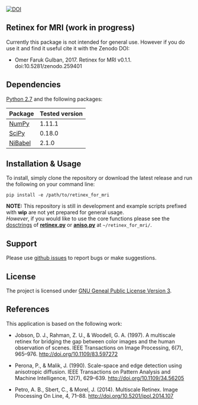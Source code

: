 [![DOI](https://zenodo.org/badge/76043117.svg)](https://zenodo.org/badge/latestdoi/76043117)

## Retinex for MRI (work in progress)

Currently this package is not intended for general use. However if you do use it and find it useful cite it with the Zenodo DOI:  
* Omer Faruk Gulban, 2017. Retinex for MRI v0.1.1. doi:10.5281/zenodo.259401

## Dependencies

[Python 2.7](https://www.python.org/download/releases/2.7/) and the following packages:

| Package                              | Tested version |
|--------------------------------------|----------------|
| [NumPy](http://www.numpy.org/)       | 1.11.1         |
| [SciPy](https://www.scipy.org/)      | 0.18.0         |
| [NiBabel](http://nipy.org/nibabel/)  | 2.1.0          |

## Installation & Usage

To install, simply clone the repository or download the latest release and run the following on your command line:
```
pip install -e /path/to/retinex_for_mri
```

**NOTE:** This repository is still in development and example scripts prefixed with **wip** are not yet prepared for general usage.  
*However*, if you would like to use the core functions please see the [dosctrings](https://en.wikipedia.org/wiki/Docstring) of [**retinex.py**](https://github.com/ofgulban/retinex_for_mri/blob/master/retinex.py) or [**aniso.py**](https://github.com/ofgulban/retinex_for_mri/blob/master/aniso.py) at ```~/retinex_for_mri/```.

## Support

Please use [github issues](https://github.com/ofgulban/retinex_for_mri/issues) to report bugs or make suggestions.

## License

The project is licensed under [GNU Geneal Public License Version 3](http://www.gnu.org/licenses/gpl.html).

## References
This application is based on the following work:

* Jobson, D. J., Rahman, Z. U., & Woodell, G. A. (1997). A multiscale retinex for bridging the gap between color images and the human observation of scenes. IEEE Transactions on Image Processing, 6(7), 965–976. http://doi.org/10.1109/83.597272

* Perona, P., & Malik, J. (1990). Scale-space and edge detection using anisotropic diffusion. IEEE Transactions on Pattern Analysis and Machine Intelligence, 12(7), 629–639. http://doi.org/10.1109/34.56205

* Petro, A. B., Sbert, C., & Morel, J. (2014). Multiscale Retinex. Image Processing On Line, 4, 71–88. http://doi.org/10.5201/ipol.2014.107
